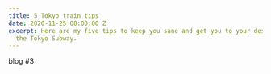 ```yaml
---
title: 5 Tokyo train tips
date: 2020-11-25 00:00:00 Z
excerpt: Here are my five tips to keep you sane and get you to your destination on
  the Tokyo Subway.
---
```


blog #3